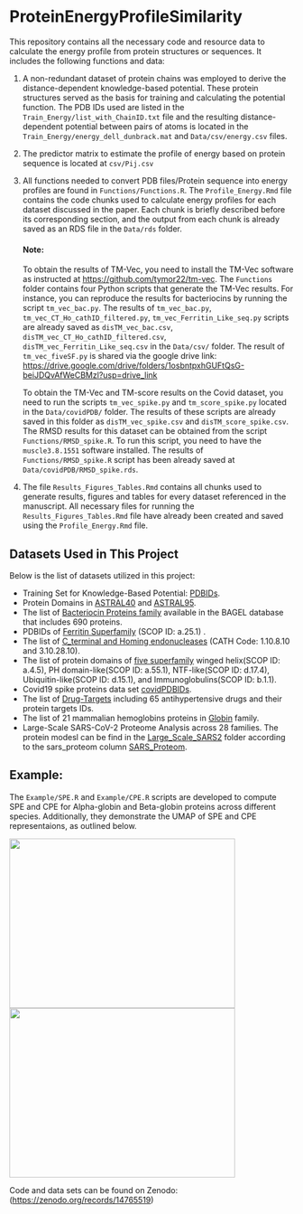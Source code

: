 # ProteinEnergyProfileSimilarity
This repository contains all the necessary code and resource data to calculate the energy profile from protein structures or sequences. It includes the following functions and data:

1. A non-redundant dataset of protein chains was employed to derive the distance-dependent knowledge-based potential. These protein structures served as the basis for training and calculating the potential function. The PDB IDs used are listed in the `Train_Energy/list_with_ChainID.txt` file and the resulting distance-dependent potential between pairs of atoms is located in the `Train_Energy/energy_dell_dunbrack.mat` and `Data/csv/energy.csv` files.

2. The predictor matrix to estimate the profile of energy based on protein sequence is located at `csv/Pij.csv`

3. All functions needed to convert PDB files/Protein sequence into energy profiles are found in `Functions/Functions.R`. The `Profile_Energy.Rmd` file contains the code chunks used to calculate energy profiles for each dataset discussed in the paper. Each chunk is briefly described before its corresponding section, and the output from each chunk is already saved as an RDS file in the `Data/rds` folder.

    #### Note:
   To obtain the results of TM-Vec, you need to install the TM-Vec software as instructed at https://github.com/tymor22/tm-vec. The `Functions` folder contains four Python scripts that generate the TM-Vec results. For instance, you can reproduce the results for bacteriocins by running the script `tm_vec_bac.py`. The results of `tm_vec_bac.py`, `tm_vec_CT_Ho_cathID_filtered.py`, `tm_vec_Ferritin_Like_seq.py` scripts are already saved  as `disTM_vec_bac.csv`, `disTM_vec_CT_Ho_cathID_filtered.csv`, `disTM_vec_Ferritin_Like_seq.csv` in the `Data/csv/` folder. The result of `tm_vec_fiveSF.py` is shared via the google drive link:
   https://drive.google.com/drive/folders/1osbntpxhGUFtQsG-beiJDQvAfWeCBMzl?usp=drive_link
   

   To obtain the TM-Vec and TM-score results on the Covid dataset, you need to run the scripts `tm_vec_spike.py` and `tm_score_spike.py` located in the `Data/covidPDB/` folder. The results of these scripts are already saved in this folder as `disTM_vec_spike.csv` and `disTM_score_spike.csv`. The RMSD results for this dataset can be obtained from the script `Functions/RMSD_spike.R`. To run this script, you need to have the `muscle3.8.1551` software installed. The results of `Functions/RMSD_spike.R` script has been already saved at `Data/covidPDB/RMSD_spike.rds`.

5. The file `Results_Figures_Tables.Rmd` contains all chunks used to generate results, figures and tables for every dataset referenced in the manuscript. All necessary files for running the `Results_Figures_Tables.Rmd` file have already been created and saved using the `Profile_Energy.Rmd` file.

 ## Datasets Used in This Project
Below is the list of datasets utilized in this project:

- Training Set for Knowledge-Based Potential: [PDBIDs](Train_Energy/list_with_chainID_rm_Olaps.txt).
- Protein Domains in [ASTRAL40](Data/csv/astral-scopedom-seqres-gd-sel-gs-bib-40-2.08.fa) and [ASTRAL95](Data/csv/astral-scopedom-seqres-gd-sel-gs-bib-95-2.08.fa).
- The list of [Bacteriocin Proteins family](Data/csv/Bacteriocin.csv) available in the BAGEL database that includes 690 proteins.
- PDBIDs of [Ferritin Superfamily](Data/csv/Ferritin_Like_seq.csv) (SCOP ID: a.25.1) .
- The list of [C_terminal and Homing endonucleases](Data/csv/CT_Ho_cathID.csv) (CATH Code: 1.10.8.10 and 3.10.28.10).
- The list of protein domains of [five superfamily](Data/csv/fiveSF.csv) winged helix(SCOP ID: a.4.5), PH domain-like(SCOP ID: a.55.1), NTF-like(SCOP ID: d.17.4), Ubiquitin-like(SCOP ID: d.15.1), and Immunoglobulins(SCOP ID: b.1.1).
- Covid19 spike proteins data set [covidPDBIDs](Data/covidPDB/).
- The list of [Drug-Targets](Data/csv/41467_2019_9186_MOESM4_ESM.xlsx) including 65 antihypertensive drugs and their protein targets IDs.
- The list of 21 mammalian hemoglobins proteins in [Globin](Data/Globin/Globin.csv) family.
- Large-Scale SARS-CoV-2 Proteome Analysis across 28 families. The protein modesl can be find in the [Large_Scale_SARS2](Data/Large_Scale_SARS2) folder according to the sars_proteom column [SARS_Proteom](Data/Large_Scale_SARS2/sars_proteom.csv).

 ## Example:
The `Example/SPE.R` and `Example/CPE.R` scripts are developed to compute SPE and CPE for Alpha-globin and Beta-globin proteins across different species. Additionally, they demonstrate the UMAP of SPE and CPE representaions, as outlined below.

<img src="https://github.com/user-attachments/assets/ac22e365-eff8-4bbb-9456-a3dcd63fac65" width="400" height="300">
<img src="https://github.com/user-attachments/assets/019e55bd-d082-4a32-86d4-ee01c701899e" width="400" height="300">

Code and data sets can be found on Zenodo: (https://zenodo.org/records/14765519)
